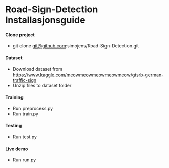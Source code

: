# Road-Sign-Detection Installasjonsguide  

#### Clone project
* git clone git@github.com:simojens/Road-Sign-Detection.git

#### Dataset
* Download dataset from https://www.kaggle.com/meowmeowmeowmeowmeow/gtsrb-german-traffic-sign
* Unzip files to dataset folder

#### Training 
* Run preprocess.py
* Run train.py

#### Testing
* Run test.py

#### Live demo
* Run run.py 


